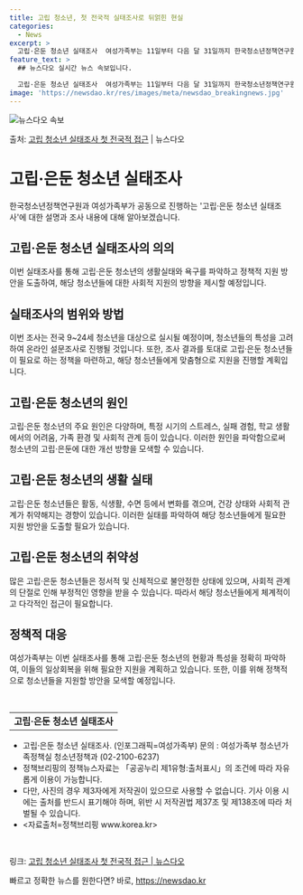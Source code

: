 ```yaml
---
title: 고립 청소년, 첫 전국적 실태조사로 뒤얽힌 현실
categories:
  - News
excerpt: >
  고립·은둔 청소년 실태조사  여성가족부는 11일부터 다음 달 31일까지 한국청소년정책연구원과 협업해 고립·은…
feature_text: >
  ## 뉴스다오 실시간 뉴스 속보입니다.

  고립·은둔 청소년 실태조사  여성가족부는 11일부터 다음 달 31일까지 한국청소년정책연구원과 협업해 고립·은…
image: 'https://newsdao.kr/res/images/meta/newsdao_breakingnews.jpg'
---
```


![뉴스다오 속보](https://newsdao.kr/res/images/meta/newsdao_breakingnews.jpg)

<p>출처: <a href="https://newsdao.kr/4165" rel="dofollow">고립 청소년 실태조사 첫 전국적 접근</a> | 뉴스다오</p>

<h1 data-ke-size="size26">고립·은둔 청소년 실태조사</h1>
<p data-ke-size="size16">한국청소년정책연구원과 여성가족부가 공동으로 진행하는 '고립·은둔 청소년 실태조사'에 대한 설명과 조사 내용에 대해 알아보겠습니다.</p>

<h2 data-ke-size="size26">고립·은둔 청소년 실태조사의 의의</h2>
<p data-ke-size="size16">이번 실태조사를 통해 고립·은둔 청소년의 생활실태와 욕구를 파악하고 정책적 지원 방안을 도출하여, 해당 청소년들에 대한 사회적 지원의 방향을 제시할 예정입니다.</p>

<h2 data-ke-size="size26">실태조사의 범위와 방법</h2>
<p data-ke-size="size16">이번 조사는 전국 9~24세 청소년을 대상으로 실시될 예정이며, 청소년들의 특성을 고려하여 온라인 설문조사로 진행될 것입니다. 또한, 조사 결과를 토대로 고립·은둔 청소년들이 필요로 하는 정책을 마련하고, 해당 청소년들에게 맞춤형으로 지원을 진행할 계획입니다.</p>

<h2 data-ke-size="size26">고립·은둔 청소년의 원인</h2>
<p data-ke-size="size16">고립·은둔 청소년의 주요 원인은 다양하며, 특정 시기의 스트레스, 실패 경험, 학교 생활에서의 어려움, 가족 환경 및 사회적 관계 등이 있습니다. 이러한 원인을 파악함으로써 청소년의 고립·은둔에 대한 개선 방향을 모색할 수 있습니다.</p>

<h2 data-ke-size="size26">고립·은둔 청소년의 생활 실태</h2>
<p data-ke-size="size16">고립·은둔 청소년들은 활동, 식생활, 수면 등에서 변화를 겪으며, 건강 상태와 사회적 관계가 취약해지는 경향이 있습니다. 이러한 실태를 파악하여 해당 청소년들에게 필요한 지원 방안을 도출할 필요가 있습니다.</p>

<h2 data-ke-size="size26">고립·은둔 청소년의 취약성</h2>
<p data-ke-size="size16">많은 고립·은둔 청소년들은 정서적 및 신체적으로 불안정한 상태에 있으며, 사회적 관계의 단절로 인해 부정적인 영향을 받을 수 있습니다. 따라서 해당 청소년들에게 체계적이고 다각적인 접근이 필요합니다.</p>

<h2 data-ke-size="size26">정책적 대응</h2>
<p data-ke-size="size16">여성가족부는 이번 실태조사를 통해 고립·은둔 청소년의 현황과 특성을 정확히 파악하여, 이들의 일상회복을 위해 필요한 지원을 계획하고 있습니다. 또한, 이를 위해 정책적으로 청소년들을 지원할 방안을 모색할 예정입니다.</p>

<p data-ke-size="size16">&nbsp;</p>
<table>
	<tbody>
		<tr>
			<td style="text-align: center; height: 17px;"><b>고립·은둔 청소년 실태조사</b></td>
		</tr>
	</tbody>
</table>
<ul>
	<li>고립·은둔 청소년 실태조사. (인포그래픽=여성가족부) 문의 : 여성가족부 청소년가족정책실 청소년정책과 (02-2100-6237)</li>
	<li>정책브리핑의 정책뉴스자료는 「공공누리 제1유형:출처표시」의 조건에 따라 자유롭게 이용이 가능합니다.</li>
	<li>다만, 사진의 경우 제3자에게 저작권이 있으므로 사용할 수 없습니다. 기사 이용 시에는 출처를 반드시 표기해야 하며, 위반 시 저작권법 제37조 및 제138조에 따라 처벌될 수 있습니다.</li>
	<li><자료출처=정책브리핑 www.korea.kr></li>
</ul>
<p data-ke-size="size16">&nbsp;</p>

<p data-ke-size="size16">링크: <a href="https://newsdao.kr/4165">고립 청소년 실태조사 첫 전국적 접근 | 뉴스다오</a></p> 

빠르고 정확한 뉴스를 원한다면? 바로, <a href="https://newsdao.kr" rel="dofollow">https://newsdao.kr</a>


